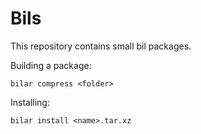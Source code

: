 # Bils

This repository contains small bil packages.

Building a package:

```
bilar compress <folder>
```

Installing:

```
bilar install <name>.tar.xz
```
